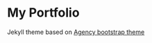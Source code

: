 My Portfolio
=========================

Jekyll theme based on [Agency bootstrap theme ](http://startbootstrap.com/templates/agency/)